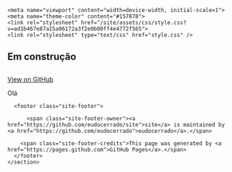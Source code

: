 <html lang="en-US">
  <head>
    <meta charset="UTF-8">
    <!-- Begin Jekyll SEO tag v2.7.1 -->
      <title>site</title>
      <meta name="generator" content="Jekyll v3.9.0" />
      <meta property="og:title" content="site" />
      <meta property="og:locale" content="en_US" />
      <link rel="canonical" href="https://eudocerrado.github.io/site/" />
      <meta property="og:url" content="https://eudocerrado.github.io/site/" />
      <meta property="og:site_name" content="site" />
      <meta name="twitter:card" content="summary" />
      <meta property="twitter:title" content="site" />
      <script type="application/ld+json"> 
        {"url":"https://eudocerrado.github.io/site/","@type":"WebSite","headline":"site","name":"site","@context":"https://schema.org"}
      </script>
    <!-- End Jekyll SEO tag -->

    <meta name="viewport" content="width=device-width, initial-scale=1">
    <meta name="theme-color" content="#157878">
    <link rel="stylesheet" href="/site/assets/css/style.css?v=ad1b467e87a15a96172a3f2e0b00ff4e4772f565">
    <link rel="stylesheet" type="text/css" href="style.css" />
  </head>
  <body>
    <section class="page-header">
      <h1 class="project-name">Em construção</h1>
      <h2 class="project-tagline"></h2>
      <a href="https://github.com/eudocerrado/site" class="btn">View on GitHub</a>
      
      
 

<p>Olá</p>


      <footer class="site-footer">
        
          <span class="site-footer-owner"><a href="https://github.com/eudocerrado/site">site</a> is maintained by <a href="https://github.com/eudocerrado">eudocerrado</a>.</span>
        
        <span class="site-footer-credits">This page was generated by <a href="https://pages.github.com">GitHub Pages</a>.</span>
      </footer>
    </section>

    
  </body>
</html>
